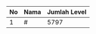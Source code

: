| No | Nama            | Jumlah Level |
|----|-----------------|--------------|
| 1  | #    |    5797        |
